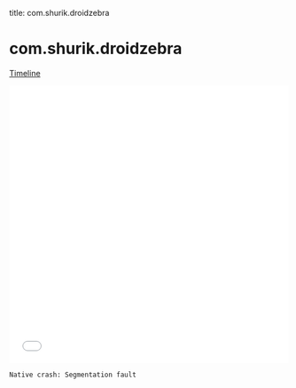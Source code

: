 title: com.shurik.droidzebra

# com.shurik.droidzebra

[Timeline](./vis-timeline.html)

<iframe src="./vis-timeline.html" width="100%" height="500px" style="border:none;"></iframe>

```
Native crash: Segmentation fault
```



